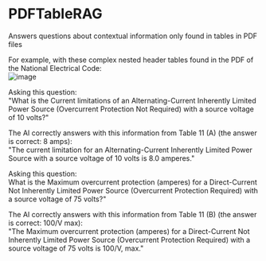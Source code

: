 # PDFTableRAG
Answers questions about contextual information only found in tables in PDF files

For example, with these complex nested header tables found in the PDF of the National Electrical Code:  
![image](https://github.com/rcorvus/PDFTableRAG/assets/5025458/cb02f88f-28fb-46a8-b31f-c4739b465dcf)

Asking this question:  
"What is the Current limitations of an Alternating-Current Inherently Limited Power Source (Overcurrent Protection Not Required) with a source voltage of 10 volts?"  

The AI correctly answers with this information from Table 11 (A) (the answer is correct: 8 amps):  
"The current limitation for an Alternating-Current Inherently Limited Power Source with a source voltage of 10 volts is 8.0 amperes."  

Asking this question:  
What is the Maximum overcurrent protection (amperes) for a Direct-Current Not Inherently Limited Power Source (Overcurrent Protection Required) with a source voltage of 75 volts?"  

The AI correctly answers with this information from Table 11 (B) (the answer is correct: 100/V max):  
"The Maximum overcurrent protection (amperes) for a Direct-Current Not Inherently Limited Power Source (Overcurrent Protection Required) with a source voltage of 75 volts is 100/V, max."  
